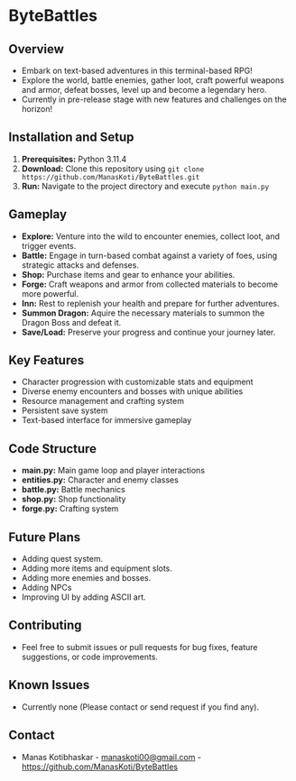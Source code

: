 # ByteBattles

## Overview

* Embark on text-based adventures in this terminal-based RPG!
* Explore the world, battle enemies, gather loot, craft powerful weapons and armor, defeat bosses, level up and become a legendary hero.
* Currently in pre-release stage with new features and challenges on the horizon!

## Installation and Setup

1. **Prerequisites:** Python 3.11.4
2. **Download:** Clone this repository using `git clone https://github.com/ManasKoti/ByteBattles.git`
3. **Run:** Navigate to the project directory and execute `python main.py`

## Gameplay

* **Explore:** Venture into the wild to encounter enemies, collect loot, and trigger events.
* **Battle:** Engage in turn-based combat against a variety of foes, using strategic attacks and defenses.
* **Shop:** Purchase items and gear to enhance your abilities.
* **Forge:** Craft weapons and armor from collected materials to become more powerful.
* **Inn:** Rest to replenish your health and prepare for further adventures.
* **Summon Dragon:** Aquire the necessary materials to summon the Dragon Boss and defeat it.
* **Save/Load:** Preserve your progress and continue your journey later.

## Key Features

* Character progression with customizable stats and equipment
* Diverse enemy encounters and bosses with unique abilities
* Resource management and crafting system
* Persistent save system
* Text-based interface for immersive gameplay

## Code Structure

* **main.py:** Main game loop and player interactions
* **entities.py:** Character and enemy classes
* **battle.py:** Battle mechanics
* **shop.py:** Shop functionality
* **forge.py:** Crafting system

## Future Plans

* Adding quest system.
* Adding more items and equipment slots.
* Adding more enemies and bosses.
* Adding NPCs
* Improving UI by adding ASCII art.

## Contributing

* Feel free to submit issues or pull requests for bug fixes, feature suggestions, or code improvements.

## Known Issues

* Currently none (Please contact or send request if you find any).

## Contact

* Manas Kotibhaskar - manaskoti00@gmail.com - https://github.com/ManasKoti/ByteBattles
